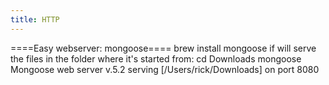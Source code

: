 ```yaml
---
title: HTTP
---
```


====Easy webserver: mongoose====
  brew install mongoose
if will serve the files in the folder where it's started from:
  cd Downloads
  mongoose
  Mongoose web server v.5.2 serving [/Users/rick/Downloads] on port 8080
